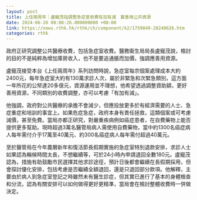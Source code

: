 ```yaml
---
layout: post
title: 上任兩周年｜盧寵茂指調整急症室收費有加有減　冀善用公共資源
date: 2024-06-26 08:08:26.000000000 +08:00
link: https://news.rthk.hk/rthk/ch/component/k2/1759049-20240626.htm
categories: rthk
---
```


政府正研究調整公共醫療收費，包括急症室收費。醫務衞生局局長盧寵茂說，檢討的目的不是純粹為增加庫房收入，也不是要追通脹而加價，強調應善用資源。

盧寵茂接受本台《上任兩周年》系列訪問時說，急症室每宗個案處理成本大約2400元，每年急症室大約有130萬求診人次，屬於非緊急和次緊急類別，這方面一年所花的公帑達20多億元，資源運用並不理想，他希望透過調整資助額，更好善用資源，不同類別的收費調整，亦可以考慮「有加有減」。

他強調，政府對公共醫療的承擔不會減少，但應投放更多於有經濟需要的人士、急症重症和培訓的事宜上。如果危症急症，政府本身有責任拯救，這類個案或可考慮減價，甚至免費。當局亦都正研究，對嚴重疾病例如癌症患者，在自費藥物上能否提供更多幫助。現時超過3萬名醫管局病人需使用自費藥物，當中約1300名癌症病人每年需付介乎17萬至40萬元、約300名癌症病人每年需付超過40萬元。

至於醫管局在今年農曆新年和復活節長假期實施的急症室特別退款安排，求診人士如果認為輪候時間太長，不想繼續等，可於24小時內申請退回全數180元。盧寵茂認為，措施有助鼓勵市民選擇其他求診途徑，預計日後都會繼續在長假期採用，但會探討優化安排，包括考慮是否繼續全額退回，還是只退回部分款項。他解釋，主要由於病人到急症室登記之時雖然未有醫生診症，但其實已進行了基本的身體檢查和分流，認為有關安排可以如何做得更好更精準，當局會在檢討整體收費時一併做決定。
